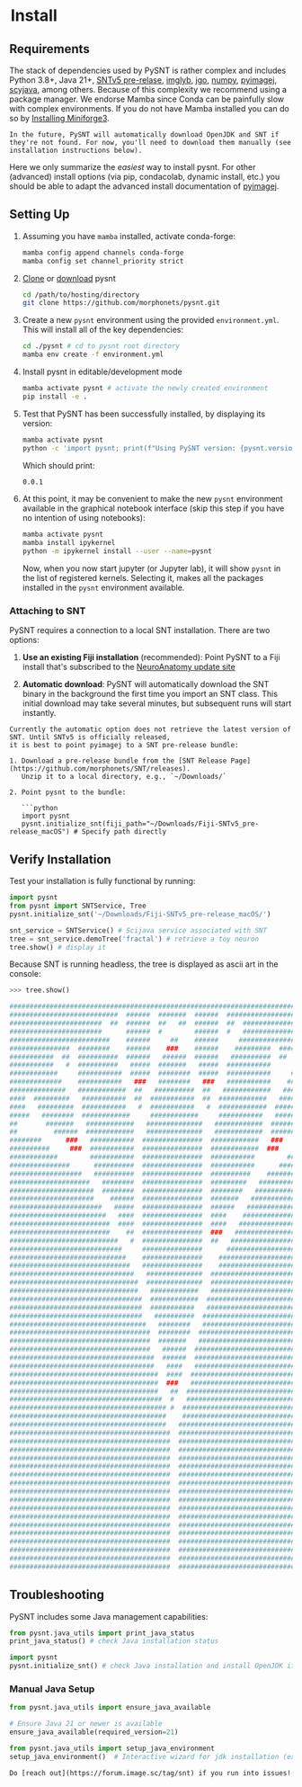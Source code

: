 # <i class="fas fa-download"></i>&hairsp;Install

## Requirements


The stack of dependencies used by PySNT is rather complex and includes Python 3.8+, Java 21+, [SNTv5 pre-relase](https://github.com/morphonets/SNT/releases), [imglyb](https://github.com/imglib/imglyb), [jgo](https://github.com/scijava/jgo), [numpy](https://github.com/numpy/numpy), [pyimagej][pyimagejdocs], [scyjava](https://github.com/scijava/scyjava), among others. Because of this complexity we recommend using a package manager. We endorse Mamba
since Conda can be painfully slow with complex environments. If you do not have Mamba installed you can do
so by [Installing Miniforge3](https://github.com/conda-forge/miniforge#miniforge3).

```{important}
In the future, PySNT will automatically download OpenJDK and SNT if they're not found. For now, you'll need to download them manually (see installation instructions below).
```

Here we only summarize the _easiest_ way to install pysnt. For other (advanced) install options (via pip, condacolab, dynamic install, etc.) you should be able to adapt the advanced install documentation of [pyimagej][pyimagejdocs].

## Setting Up

1. Assuming you have `mamba` installed, activate conda-forge:

   ```bash
   mamba config append channels conda-forge
   mamba config set channel_priority strict
   ```

2. [Clone](https://github.com/morphonets/pysnt.git) or [download](https://github.com/morphonets/pysnt/archive/refs/heads/main.zip) pysnt

   ```bash
   cd /path/to/hosting/directory
   git clone https://github.com/morphonets/pysnt.git
   ```

3. Create a new `pysnt` environment using the provided `environment.yml`. This will install all of the key dependencies:

   ```bash
   cd ./pysnt # cd to pysnt root directory
   mamba env create -f environment.yml
   ```

4. Install pysnt in editable/development mode

   ```bash
   mamba activate pysnt # activate the newly created environment
   pip install -e .
   ```

5. Test that PySNT has been successfully installed, by displaying its version:

   ```bash
   mamba activate pysnt
   python -c 'import pysnt; print(f"Using PySNT version: {pysnt.version()}")'
   ```
   Which should print:
   ```bash
   0.0.1
   ```

6. At this point, it may be convenient to make the new `pysnt` environment available in the graphical 
   notebook interface (skip this step if you have no intention of using notebooks):

   ```bash
   mamba activate pysnt
   mamba install ipykernel
   python -m ipykernel install --user --name=pysnt
   ```

   Now, when you now start jupyter (or Jupyter lab), it will show `pysnt` in the list of registered
   kernels. Selecting it, makes all the packages installed in the `pysnt` environment available.


### Attaching to SNT

PySNT requires a connection to a local SNT installation. There are two options:

1. **Use an existing Fiji installation** (recommended): Point PySNT to a Fiji install that's subscribed to the [NeuroAnatomy update site](https://imagej.net/SNT#install)

2. **Automatic download**: PySNT will automatically download the SNT binary in the background the first time you import an SNT class. This initial download may take several minutes, but subsequent runs will start instantly.


```{important}
Currently the automatic option does not retrieve the latest version of SNT. Until SNTv5 is officially released,
it is best to point pyimagej to a SNT pre-release bundle:

1. Download a pre-release bundle from the [SNT Release Page](https://github.com/morphonets/SNT/releases).
   Unzip it to a local directory, e.g., `~/Downloads/`

2. Point pysnt to the bundle:

   ```python
   import pysnt
   pysnt.initialize_snt(fiji_path="~/Downloads/Fiji-SNTv5_pre-release_macOS") # Specify path directly
   ```


## Verify Installation

Test your installation is fully functional by running:

```python
import pysnt
from pysnt import SNTService, Tree
pysnt.initialize_snt('~/Downloads/Fiji-SNTv5_pre-release_macOS/')

snt_service = SNTService() # Scijava service associated with SNT
tree = snt_service.demoTree('fractal') # retrieve a toy neuron
tree.show() # display it
```

Because SNT is running headless, the tree is displayed as ascii art in the console:
```python
>>> tree.show()

################################################################################
###########################  ######  #######  ######  ##########################
#######################  ##  ######  ##   ##  ######  ##  ######################
#######################      ######  #        ######  #   ######################
#########################    ######     ##    ######     #######################
###############  ########    ######    ###    ######    #########  #############
###########  ##  ##########  ######   ######  ######   ##########  ##  #########
###########   #  ##########   #####  #######   #####  ###########      #########
############     ###########  #####  ########  #####  ###########     ##########
#############    ###########   ###   ########   ###   ###########    ###########
##############   ############  ##   ##########  ##   ############   ############
####  #########   ###########  ##  ###########  ##  ############   #########  ##
####   #########  ###########   #  ###########   #  ############  #########   ##
#####   ########  ############     ############     ###########   ########   ###
##       #######   ############   ##############   ############  ########       
##         ######  ############   ##############   ############  ######         
########      ###   ###########  ###############  ############   ###     #######
##########     ###  ###########  ###############  ############  ###     ########
############        ###########  ###############  ###########        ###########
###############      ##########  ###############  ###########      #############
##################   ##########  ###############  ##########    ################
####################   ########  ###############  #########   ##################
#####################  ########  ###############  ########   ###################
#####################    ######  ###############  #######   ####################
#######################   #####  ###############  ######   #####################
########################   ####  ###############  ####    ######################
#########################  ####  ###############  ####   #######################
#########################    ##  ###############  ###   ########################
###########################   #  ###############  ##   #########################
############################     ###############      ##########################
#############################    ###############    ############################
##############################   ###############    ############################
###############################   ##############  ##############################
################################  ##############  ##############################
################################   ############   ##############################
#################################  ############  ###############################
#################################  ###########   ###############################
#################################   ##########  ################################
##################################   ########   ################################
###################################  ########  #################################
###################################  #######   #################################
###################################   ######  ##################################
####################################  ######  ##################################
####################################   ####   ##################################
#####################################  ####  ###################################
#####################################  ###   ###################################
#####################################   ##  ####################################
######################################  #   ####################################
####################################### #  #####################################
#######################################    #####################################
#######################################   ######################################
########################################  ######################################
########################################  ######################################
########################################  ######################################
########################################  ######################################
########################################  ######################################
########################################  ######################################
########################################  ######################################
########################################  ######################################
########################################  ######################################
########################################  ######################################
########################################  ######################################
########################################  ######################################
########################################  ######################################
########################################  ######################################
########################################  ######################################
########################################  ######################################
########################################  ######################################
```


## Troubleshooting

PySNT includes some Java management capabilities:

```python
from pysnt.java_utils import print_java_status
print_java_status() # check Java installation status
```

```python
import pysnt
pysnt.initialize_snt() # check Java installation and install OpenJDK if needed
```

### Manual Java Setup

```python
from pysnt.java_utils import ensure_java_available

# Ensure Java 21 or newer is available
ensure_java_available(required_version=21)
```

```python
from pysnt.java_utils import setup_java_environment
setup_java_environment()  # Interactive wizard for jdk installation (experimental)
```

```{note}
Do [reach out](https://forum.image.sc/tag/snt) if you run into issues!
```


[snt]: https://imagej.net/SNT
[api]: https://morphonets.github.io/SNT
[pyimagej]: https://github.com/imagej/pyimagej
[pyimagejdocs]: https://pyimagej.readthedocs.io/en/latest/